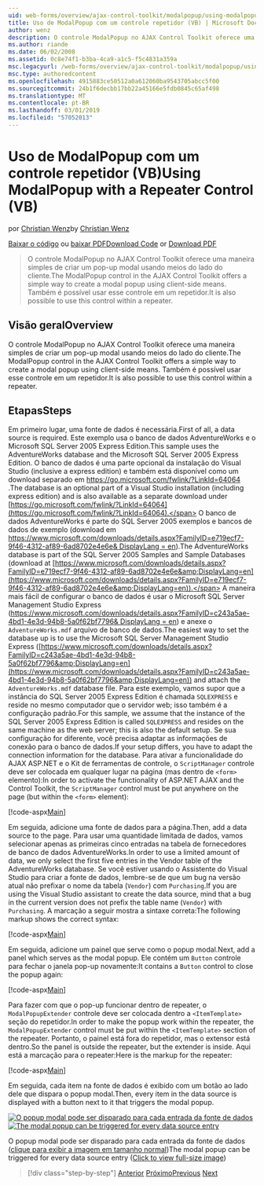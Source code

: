```yaml
---
uid: web-forms/overview/ajax-control-toolkit/modalpopup/using-modalpopup-with-a-repeater-control-vb
title: Uso de ModalPopup com um controle repetidor (VB) | Microsoft Docs
author: wenz
description: O controle ModalPopup no AJAX Control Toolkit oferece uma maneira simples de criar um pop-up modal usando meios do lado do cliente. Também é possível usar esse contr....
ms.author: riande
ms.date: 06/02/2008
ms.assetid: 0c8e74f1-b3ba-4ca9-a1c5-f5c4831a359a
msc.legacyurl: /web-forms/overview/ajax-control-toolkit/modalpopup/using-modalpopup-with-a-repeater-control-vb
msc.type: authoredcontent
ms.openlocfilehash: 4915883ce50512a0a612060ba9543705abcc5f00
ms.sourcegitcommit: 24b1f6decbb17bb22a45166e5fdb0845c65af498
ms.translationtype: MT
ms.contentlocale: pt-BR
ms.lasthandoff: 03/01/2019
ms.locfileid: "57052013"
---
```

<a name="using-modalpopup-with-a-repeater-control-vb"></a><span data-ttu-id="bd7ee-104">Uso de ModalPopup com um controle repetidor (VB)</span><span class="sxs-lookup"><span data-stu-id="bd7ee-104">Using ModalPopup with a Repeater Control (VB)</span></span>
====================
<span data-ttu-id="bd7ee-105">por [Christian Wenz](https://github.com/wenz)</span><span class="sxs-lookup"><span data-stu-id="bd7ee-105">by [Christian Wenz](https://github.com/wenz)</span></span>

<span data-ttu-id="bd7ee-106">[Baixar o código](http://download.microsoft.com/download/2/4/0/24052038-f942-4336-905b-b60ae56f0dd5/ModalPopup2.vb.zip) ou [baixar PDF](http://download.microsoft.com/download/b/6/a/b6ae89ee-df69-4c87-9bfb-ad1eb2b23373/modalpopup2VB.pdf)</span><span class="sxs-lookup"><span data-stu-id="bd7ee-106">[Download Code](http://download.microsoft.com/download/2/4/0/24052038-f942-4336-905b-b60ae56f0dd5/ModalPopup2.vb.zip) or [Download PDF](http://download.microsoft.com/download/b/6/a/b6ae89ee-df69-4c87-9bfb-ad1eb2b23373/modalpopup2VB.pdf)</span></span>

> <span data-ttu-id="bd7ee-107">O controle ModalPopup no AJAX Control Toolkit oferece uma maneira simples de criar um pop-up modal usando meios do lado do cliente.</span><span class="sxs-lookup"><span data-stu-id="bd7ee-107">The ModalPopup control in the AJAX Control Toolkit offers a simple way to create a modal popup using client-side means.</span></span> <span data-ttu-id="bd7ee-108">Também é possível usar esse controle em um repetidor.</span><span class="sxs-lookup"><span data-stu-id="bd7ee-108">It is also possible to use this control within a repeater.</span></span>


## <a name="overview"></a><span data-ttu-id="bd7ee-109">Visão geral</span><span class="sxs-lookup"><span data-stu-id="bd7ee-109">Overview</span></span>

<span data-ttu-id="bd7ee-110">O controle ModalPopup no AJAX Control Toolkit oferece uma maneira simples de criar um pop-up modal usando meios do lado do cliente.</span><span class="sxs-lookup"><span data-stu-id="bd7ee-110">The ModalPopup control in the AJAX Control Toolkit offers a simple way to create a modal popup using client-side means.</span></span> <span data-ttu-id="bd7ee-111">Também é possível usar esse controle em um repetidor.</span><span class="sxs-lookup"><span data-stu-id="bd7ee-111">It is also possible to use this control within a repeater.</span></span>

## <a name="steps"></a><span data-ttu-id="bd7ee-112">Etapas</span><span class="sxs-lookup"><span data-stu-id="bd7ee-112">Steps</span></span>

<span data-ttu-id="bd7ee-113">Em primeiro lugar, uma fonte de dados é necessária.</span><span class="sxs-lookup"><span data-stu-id="bd7ee-113">First of all, a data source is required.</span></span> <span data-ttu-id="bd7ee-114">Este exemplo usa o banco de dados AdventureWorks e o Microsoft SQL Server 2005 Express Edition.</span><span class="sxs-lookup"><span data-stu-id="bd7ee-114">This sample uses the AdventureWorks database and the Microsoft SQL Server 2005 Express Edition.</span></span> <span data-ttu-id="bd7ee-115">O banco de dados é uma parte opcional da instalação do Visual Studio (inclusive a express edition) e também está disponível como um download separado em [ https://go.microsoft.com/fwlink/?LinkId=64064 ](https://go.microsoft.com/fwlink/?LinkId=64064).</span><span class="sxs-lookup"><span data-stu-id="bd7ee-115">The database is an optional part of a Visual Studio installation (including express edition) and is also available as a separate download under [https://go.microsoft.com/fwlink/?LinkId=64064](https://go.microsoft.com/fwlink/?LinkId=64064).</span></span> <span data-ttu-id="bd7ee-116">O banco de dados AdventureWorks é parte do SQL Server 2005 exemplos e bancos de dados de exemplo (download em [ https://www.microsoft.com/downloads/details.aspx?FamilyID=e719ecf7-9f46-4312-af89-6ad8702e4e6e&amp; DisplayLang = en](https://www.microsoft.com/downloads/details.aspx?FamilyID=e719ecf7-9f46-4312-af89-6ad8702e4e6e&amp;DisplayLang=en)).</span><span class="sxs-lookup"><span data-stu-id="bd7ee-116">The AdventureWorks database is part of the SQL Server 2005 Samples and Sample Databases (download at [https://www.microsoft.com/downloads/details.aspx?FamilyID=e719ecf7-9f46-4312-af89-6ad8702e4e6e&amp;DisplayLang=en](https://www.microsoft.com/downloads/details.aspx?FamilyID=e719ecf7-9f46-4312-af89-6ad8702e4e6e&amp;DisplayLang=en)).</span></span> <span data-ttu-id="bd7ee-117">A maneira mais fácil de configurar o banco de dados é usar o Microsoft SQL Server Management Studio Express ([https://www.microsoft.com/downloads/details.aspx?FamilyID=c243a5ae-4bd1-4e3d-94b8-5a0f62bf7796&amp; DisplayLang = en](https://www.microsoft.com/downloads/details.aspx?FamilyID=c243a5ae-4bd1-4e3d-94b8-5a0f62bf7796&amp;DisplayLang=en)) e anexe o `AdventureWorks.mdf` arquivo de banco de dados.</span><span class="sxs-lookup"><span data-stu-id="bd7ee-117">The easiest way to set the database up is to use the Microsoft SQL Server Management Studio Express ([https://www.microsoft.com/downloads/details.aspx?FamilyID=c243a5ae-4bd1-4e3d-94b8-5a0f62bf7796&amp;DisplayLang=en](https://www.microsoft.com/downloads/details.aspx?FamilyID=c243a5ae-4bd1-4e3d-94b8-5a0f62bf7796&amp;DisplayLang=en)) and attach the `AdventureWorks.mdf` database file.</span></span> <span data-ttu-id="bd7ee-118">Para este exemplo, vamos supor que a instância do SQL Server 2005 Express Edition é chamada `SQLEXPRESS` e reside no mesmo computador que o servidor web; isso também é a configuração padrão.</span><span class="sxs-lookup"><span data-stu-id="bd7ee-118">For this sample, we assume that the instance of the SQL Server 2005 Express Edition is called `SQLEXPRESS` and resides on the same machine as the web server; this is also the default setup.</span></span> <span data-ttu-id="bd7ee-119">Se sua configuração for diferente, você precisa adaptar as informações de conexão para o banco de dados.</span><span class="sxs-lookup"><span data-stu-id="bd7ee-119">If your setup differs, you have to adapt the connection information for the database.</span></span> <span data-ttu-id="bd7ee-120">Para ativar a funcionalidade do AJAX ASP.NET e o Kit de ferramentas de controle, o `ScriptManager` controle deve ser colocada em qualquer lugar na página (mas dentro de `<form>` elemento):</span><span class="sxs-lookup"><span data-stu-id="bd7ee-120">In order to activate the functionality of ASP.NET AJAX and the Control Toolkit, the `ScriptManager` control must be put anywhere on the page (but within the `<form>` element):</span></span>

[!code-aspx[Main](using-modalpopup-with-a-repeater-control-vb/samples/sample1.aspx)]

<span data-ttu-id="bd7ee-121">Em seguida, adicione uma fonte de dados para a página.</span><span class="sxs-lookup"><span data-stu-id="bd7ee-121">Then, add a data source to the page.</span></span> <span data-ttu-id="bd7ee-122">Para usar uma quantidade limitada de dados, vamos selecionar apenas as primeiras cinco entradas na tabela de fornecedores de banco de dados AdventureWorks.</span><span class="sxs-lookup"><span data-stu-id="bd7ee-122">In order to use a limited amount of data, we only select the first five entries in the Vendor table of the AdventureWorks database.</span></span> <span data-ttu-id="bd7ee-123">Se você estiver usando o Assistente do Visual Studio para criar a fonte de dados, lembre-se de que um bug na versão atual não prefixar o nome da tabela (`Vendor`) com `Purchasing`.</span><span class="sxs-lookup"><span data-stu-id="bd7ee-123">If you are using the Visual Studio assistant to create the data source, mind that a bug in the current version does not prefix the table name (`Vendor`) with `Purchasing`.</span></span> <span data-ttu-id="bd7ee-124">A marcação a seguir mostra a sintaxe correta:</span><span class="sxs-lookup"><span data-stu-id="bd7ee-124">The following markup shows the correct syntax:</span></span>

[!code-aspx[Main](using-modalpopup-with-a-repeater-control-vb/samples/sample2.aspx)]

<span data-ttu-id="bd7ee-125">Em seguida, adicione um painel que serve como o popup modal.</span><span class="sxs-lookup"><span data-stu-id="bd7ee-125">Next, add a panel which serves as the modal popup.</span></span> <span data-ttu-id="bd7ee-126">Ele contém um `Button` controle para fechar o janela pop-up novamente:</span><span class="sxs-lookup"><span data-stu-id="bd7ee-126">It contains a `Button` control to close the popup again:</span></span>

[!code-aspx[Main](using-modalpopup-with-a-repeater-control-vb/samples/sample3.aspx)]

<span data-ttu-id="bd7ee-127">Para fazer com que o pop-up funcionar dentro de repeater, o `ModalPopupExtender` controle deve ser colocada dentro a `<ItemTemplate>` seção do repetidor.</span><span class="sxs-lookup"><span data-stu-id="bd7ee-127">In order to make the popup work within the repeater, the `ModalPopupExtender` control must be put within the `<ItemTemplate>` section of the repeater.</span></span> <span data-ttu-id="bd7ee-128">Portanto, o painel está fora do repetidor, mas o extensor está dentro.</span><span class="sxs-lookup"><span data-stu-id="bd7ee-128">So the panel is outside the repeater, but the extender is inside.</span></span> <span data-ttu-id="bd7ee-129">Aqui está a marcação para o repeater:</span><span class="sxs-lookup"><span data-stu-id="bd7ee-129">Here is the markup for the repeater:</span></span>

[!code-aspx[Main](using-modalpopup-with-a-repeater-control-vb/samples/sample4.aspx)]

<span data-ttu-id="bd7ee-130">Em seguida, cada item na fonte de dados é exibido com um botão ao lado dele que dispara o popup modal.</span><span class="sxs-lookup"><span data-stu-id="bd7ee-130">Then, every item in the data source is displayed with a button next to it that triggers the modal popup.</span></span>


<span data-ttu-id="bd7ee-131">[![O popup modal pode ser disparado para cada entrada da fonte de dados](using-modalpopup-with-a-repeater-control-vb/_static/image2.png)](using-modalpopup-with-a-repeater-control-vb/_static/image1.png)</span><span class="sxs-lookup"><span data-stu-id="bd7ee-131">[![The modal popup can be triggered for every data source entry](using-modalpopup-with-a-repeater-control-vb/_static/image2.png)](using-modalpopup-with-a-repeater-control-vb/_static/image1.png)</span></span>

<span data-ttu-id="bd7ee-132">O popup modal pode ser disparado para cada entrada da fonte de dados ([clique para exibir a imagem em tamanho normal](using-modalpopup-with-a-repeater-control-vb/_static/image3.png))</span><span class="sxs-lookup"><span data-stu-id="bd7ee-132">The modal popup can be triggered for every data source entry ([Click to view full-size image](using-modalpopup-with-a-repeater-control-vb/_static/image3.png))</span></span>

> [!div class="step-by-step"]
> <span data-ttu-id="bd7ee-133">[Anterior](launching-a-modal-popup-window-from-server-code-vb.md)
> [Próximo](handling-postbacks-from-a-modalpopup-vb.md)</span><span class="sxs-lookup"><span data-stu-id="bd7ee-133">[Previous](launching-a-modal-popup-window-from-server-code-vb.md)
[Next](handling-postbacks-from-a-modalpopup-vb.md)</span></span>
